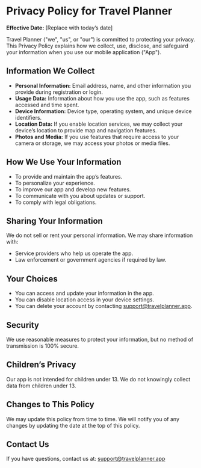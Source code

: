 # Privacy Policy for Travel Planner

**Effective Date:** [Replace with today’s date]

Travel Planner ("we", "us", or "our") is committed to protecting your privacy. This Privacy Policy explains how we collect, use, disclose, and safeguard your information when you use our mobile application ("App").

## Information We Collect
- **Personal Information:** Email address, name, and other information you provide during registration or login.
- **Usage Data:** Information about how you use the app, such as features accessed and time spent.
- **Device Information:** Device type, operating system, and unique device identifiers.
- **Location Data:** If you enable location services, we may collect your device’s location to provide map and navigation features.
- **Photos and Media:** If you use features that require access to your camera or storage, we may access your photos or media files.

## How We Use Your Information
- To provide and maintain the app’s features.
- To personalize your experience.
- To improve our app and develop new features.
- To communicate with you about updates or support.
- To comply with legal obligations.

## Sharing Your Information
We do not sell or rent your personal information. We may share information with:
- Service providers who help us operate the app.
- Law enforcement or government agencies if required by law.

## Your Choices
- You can access and update your information in the app.
- You can disable location access in your device settings.
- You can delete your account by contacting support@travelplanner.app.

## Security
We use reasonable measures to protect your information, but no method of transmission is 100% secure.

## Children’s Privacy
Our app is not intended for children under 13. We do not knowingly collect data from children under 13.

## Changes to This Policy
We may update this policy from time to time. We will notify you of any changes by updating the date at the top of this policy.

## Contact Us
If you have questions, contact us at: support@travelplanner.app 